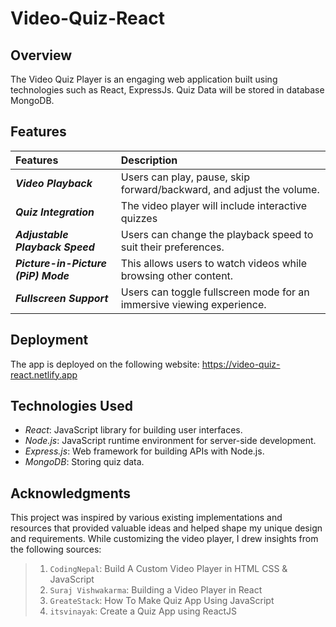 # Video-Quiz-React

## Overview
The Video Quiz Player is an engaging web application built using technologies such as React, ExpressJs. Quiz Data will be stored in database MongoDB.

## Features
| Features | Description | 
|:------------------|:----------|
| ***Video Playback*** | Users can play, pause, skip forward/backward, and adjust the volume.|
| ***Quiz Integration*** | The video player will include interactive quizzes|
| ***Adjustable Playback Speed*** | Users can change the playback speed to suit their preferences.|
| ***Picture-in-Picture (PiP) Mode*** | This allows users to watch videos while browsing other content.|
| ***Fullscreen Support*** | Users can toggle fullscreen mode for an immersive viewing experience.|

## Deployment
The app is deployed on the following website: https://video-quiz-react.netlify.app

## Technologies Used
 - *React*: JavaScript library for building user interfaces.
 - *Node.js*: JavaScript runtime environment for server-side development.
 - *Express.js*: Web framework for building APIs with Node.js.
 - *MongoDB*: Storing quiz data.

## Acknowledgments
This project was inspired by various existing implementations and resources that provided valuable ideas and helped shape my unique design and requirements. While customizing the video player, I drew insights from the following sources:
>1. `CodingNepal`: Build A Custom Video Player in HTML CSS & JavaScript
>2. `Suraj Vishwakarma`: Building a Video Player in React
>3. `GreateStack`: How To Make Quiz App Using JavaScript 
>4. `itsvinayak`: Create a Quiz App using ReactJS

